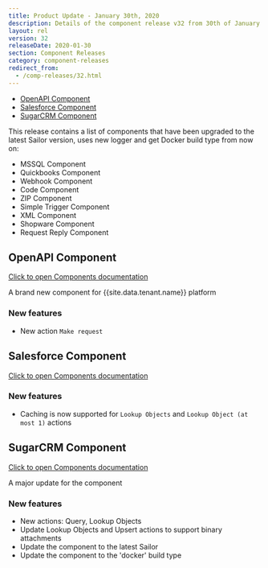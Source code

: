 ```yaml
---
title: Product Update - January 30th, 2020
description: Details of the component release v32 from 30th of January 2020
layout: rel
version: 32
releaseDate: 2020-01-30
section: Component Releases
category: component-releases
redirect_from:
  - /comp-releases/32.html
---
```


*   [OpenAPI Component](#openapi-component)
*   [Salesforce Component](#salesforce-component)
*   [SugarCRM Component](#sugarcrm-component)

This release contains a list of components that have been upgraded to the latest Sailor version, uses new logger and get Docker build type from now on:

*   MSSQL Component
*   Quickbooks Component
*   Webhook Component
*   Code Component
*   ZIP Component
*   Simple Trigger Component
*   XML Component
*   Shopware Component
*   Request Reply Component

## OpenAPI Component

[Click to open Components documentation](/components/open-api/)

A brand new component for {{site.data.tenant.name}} platform

### New features

* New action `Make request`

## Salesforce Component

[Click to open Components documentation](/components/salesforce/)

### New features

* Caching is now supported for `Lookup Objects` and `Lookup Object (at most 1)` actions

## SugarCRM Component

[Click to open Components documentation](/components/sugarcrm/)

A major update for the component

### New features

* New actions: Query, Lookup Objects
* Update Lookup Objects and Upsert actions to support binary attachments
* Update the component to the latest Sailor
* Update the component to the 'docker' build type
